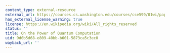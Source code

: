 ```yaml
---
content_type: external-resource
external_url: https://courses.cs.washington.edu/courses/cse599/01wi/papers/simon_qc.pdf
has_external_license_warning: true
license: https://en.wikipedia.org/wiki/All_rights_reserved
status: ''
title: On the Power of Quantum Computation
uid: 9d0b5d68-e809-40bb-b601-5873ca5c3ec0
wayback_url: ''
---
```

